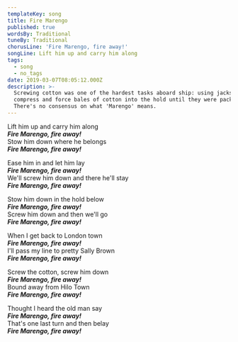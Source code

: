 ```yaml
---
templateKey: song
title: Fire Marengo
published: true
wordsBy: Traditional
tuneBy: Traditional
chorusLine: 'Fire Marengo, fire away!'
songLine: Lift him up and carry him along
tags:
  - song
  - no_tags
date: 2019-03-07T08:05:12.000Z
description: >-
  Screwing cotton was one of the hardest tasks aboard ship: using jackscrews to
  compress and force bales of cotton into the hold until they were packed solid.
  There's no consensus on what 'Marengo' means.
---
```

Lift him up and carry him along\
***Fire Marengo, fire away!***\
Stow him down where he belongs\
***Fire Marengo, fire away!***

Ease him in and let him lay\
***Fire Marengo, fire away!***\
We'll screw him down and there he'll stay\
***Fire Marengo, fire away!***

Stow him down in the hold below\
***Fire Marengo, fire away!***\
Screw him down and then we'll go\
***Fire Marengo, fire away!***

When I get back to London town\
***Fire Marengo, fire away!***\
I'll pass my line to pretty Sally Brown\
***Fire Marengo, fire away!***

Screw the cotton, screw him down\
***Fire Marengo, fire away!***\
Bound away from Hilo Town\
***Fire Marengo, fire away!***

Thought I heard the old man say\
***Fire Marengo, fire away!***\
That's one last turn and then belay\
***Fire Marengo, fire away!***
